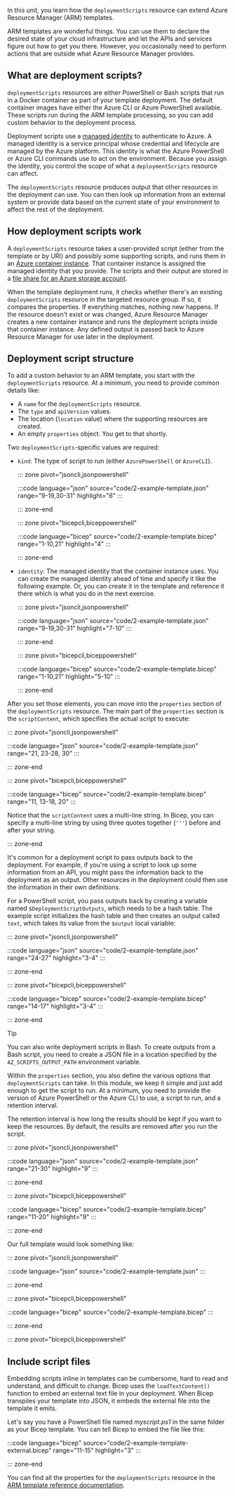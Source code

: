 In this unit, you learn how the `deploymentScripts` resource can extend Azure Resource Manager (ARM) templates.

ARM templates are wonderful things. You can use them to declare the desired state of your cloud infrastructure and let the APIs and services figure out how to get you there. However, you occasionally need to perform actions that are outside what Azure Resource Manager provides.

## What are deployment scripts?

`deploymentScripts` resources are either PowerShell or Bash scripts that run in a Docker container as part of your template deployment. The default container images have either the Azure CLI or Azure PowerShell available. These scripts run during the ARM template processing, so you can add custom behavior to the deployment process.

Deployment scripts use a [managed identity](/azure/active-directory/managed-identities-azure-resources/overview) to authenticate to Azure. A managed identity is a service principal whose credential and lifecycle are managed by the Azure platform. This identity is what the Azure PowerShell or Azure CLI commands use to act on the environment. Because you assign the identity, you control the scope of what a `deploymentScripts` resource can affect.

The `deploymentScripts` resource produces output that other resources in the deployment can use. You can then look up information from an external system or provide data based on the current state of your environment to affect the rest of the deployment.

## How deployment scripts work

A `deploymentScripts` resource takes a user-provided script (either from the template or by URI) and possibly some supporting scripts, and runs them in an [Azure container instance](/azure/container-instances). That container instance is assigned the managed identity that you provide. The scripts and their output are stored in a [file share for an Azure storage account](/azure/storage/files/storage-files-introduction).

When the template deployment runs, it checks whether there's an existing `deploymentScripts` resource in the targeted resource group. If so, it compares the properties. If everything matches, nothing new happens. If the resource doesn't exist or was changed, Azure Resource Manager creates a new container instance and runs the deployment scripts inside that container instance. Any defined output is passed back to Azure Resource Manager for use later in the deployment.

## Deployment script structure

To add a custom behavior to an ARM template, you start with the `deploymentScripts` resource. At a minimum, you need to provide common details like:

- A `name` for the `deploymentScripts` resource.
- The `type` and `apiVersion` values.
- The location (`location` value) where the supporting resources are created.
- An empty `properties` object. You get to that shortly.

Two `deploymentScripts`-specific values are required:

- `kind`: The type of script to run (either `AzurePowerShell` or `AzureCLI`).

  ::: zone pivot="jsoncli,jsonpowershell"

  :::code language="json" source="code/2-example-template.json" range="9-19,30-31" highlight="6" :::

  ::: zone-end

  ::: zone pivot="bicepcli,biceppowershell"

  :::code language="bicep" source="code/2-example-template.bicep" range="1-10,21" highlight="4" :::

  ::: zone-end

- `identity`: The managed identity that the container instance uses. You can create the managed identity ahead of time and specify it like the following example. Or, you can create it in the template and reference it there which is what you do in the next exercise.

  ::: zone pivot="jsoncli,jsonpowershell"

  :::code language="json" source="code/2-example-template.json" range="9-19,30-31" highlight="7-10" :::

  ::: zone-end

  ::: zone pivot="bicepcli,biceppowershell"

  :::code language="bicep" source="code/2-example-template.bicep" range="1-10,21" highlight="5-10" :::

  ::: zone-end

After you set those elements, you can move into the `properties` section of the `deploymentScripts` resource. The main part of the `properties` section is the `scriptContent`, which specifies the actual script to execute:

::: zone pivot="jsoncli,jsonpowershell"

:::code language="json" source="code/2-example-template.json" range="21, 23-28, 30" :::

::: zone-end

::: zone pivot="bicepcli,biceppowershell"

:::code language="bicep" source="code/2-example-template.bicep" range="11, 13-18, 20" :::

Notice that the `scriptContent` uses a multi-line string. In Bicep, you can specify a multi-line string by using three quotes together (`'''`) before and after your string.

::: zone-end

It's common for a deployment script to pass outputs back to the deployment. For example, if you're using a script to look up some information from an API, you might pass the information back to the deployment as an output. Other resources in the deployment could then use the information in their own definitions.

For a PowerShell script, you pass outputs back by creating a variable named `$DeploymentScriptOutputs`, which needs to be a hash table. The example script initializes the hash table and then creates an output called `text`, which takes its value from the `$output` local variable:

::: zone pivot="jsoncli,jsonpowershell"

:::code language="json" source="code/2-example-template.json" range="24-27" highlight="3-4" :::

::: zone-end

::: zone pivot="bicepcli,biceppowershell"

:::code language="bicep" source="code/2-example-template.bicep" range="14-17" highlight="3-4" :::

::: zone-end

> [!TIP]
> You can also write deployment scripts in Bash. To create outputs from a Bash script, you need to create a JSON file in a location specified by the `AZ_SCRIPTS_OUTPUT_PATH` environment variable.

Within the `properties` section, you also define the various options that `deploymentScripts` can take. In this module, we keep it simple and just add enough to get the script to run. At a minimum, you need to provide the version of Azure PowerShell or the Azure CLI to use, a script to run, and a retention interval.

The retention interval is how long the results should be kept if you want to keep the resources. By default, the results are removed after you run the script.

  ::: zone pivot="jsoncli,jsonpowershell"

  :::code language="json" source="code/2-example-template.json" range="21-30" highlight="9" :::

  ::: zone-end

  ::: zone pivot="bicepcli,biceppowershell"

  :::code language="bicep" source="code/2-example-template.bicep" range="11-20" highlight="9" :::

  ::: zone-end

Our full template would look something like:

  ::: zone pivot="jsoncli,jsonpowershell"

  :::code language="json" source="code/2-example-template.json" :::

  ::: zone-end

  ::: zone pivot="bicepcli,biceppowershell"

  :::code language="bicep" source="code/2-example-template.bicep" :::

  ::: zone-end

::: zone pivot="bicepcli,biceppowershell"

## Include script files

Embedding scripts inline in templates can be cumbersome, hard to read and understand, and difficult to change. Bicep uses the `loadTextContent()` function to embed an external text file in your deployment. When Bicep transpiles your template into JSON, it embeds the external file into the template it emits.

Let's say you have a PowerShell file named *myscript.ps1* in the same folder as your Bicep template. You can tell Bicep to embed the file like this:

:::code language="bicep" source="code/2-example-template-external.bicep" range="11-15" highlight="3" :::

::: zone-end

You can find all the properties for the `deploymentScripts` resource in the [ARM template reference documentation](/azure/templates/microsoft.resources/deploymentscripts).
